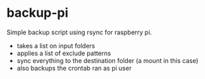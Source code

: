 # backup-pi

Simple backup script using rsync for raspberry pi.
- takes a list on input folders
- applies a list of exclude patterns
- sync everything to the destination folder (a mount in this case)
- also backups the crontab ran as pi user
